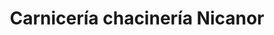 ---
title: "Carnicería chacinería Nicanor"
url: /el-cabaco/carniceria-chacineria-nicanor/
shop: carnicero
---